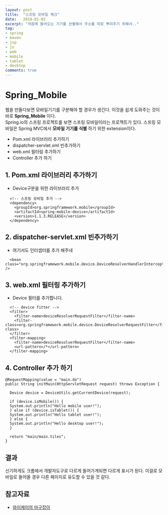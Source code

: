 ```yaml
---
layout: post
title:  "스프링 모바일 체크"
date:   2018-01-02
excerpt: "처음에 들어오는 기기를 선별해서 주소를 따로 뿌려주기 위해서.."
tag:
- spring
- maven
- jsp
- js
- web
- mobile
- tablet
- desktop
comments: true
---
```


**Spring_Mobile**
===

웹을 만들다보면 모바일기기를 구분해야 할 경우가 생긴다. 이것을 쉽게 도와주는 것이 바로 **Spring_Mobile** 이다.<br>
Spring.io의 스프링 프로젝트를 보면 스프링 모바일이라는 프로젝트가 있다. 스프링 모바일은 Spring MVC에서 **모바일 기기를 식별** 하기 위한 extension이다.

  - Pom.xml 라이브러리 추가하기
  - dispatcher-servlet.xml 빈추가하기
  - web.xml 필터링 추가하기
  - Controller 추가 하기

## 1. Pom.xml 라이브러리 추가하기
  - Device구분을 위한 라이브러리 추가

```
  <!-- 스프링 모바일 추가 -->
  <dependency>
    <groupId>org.springframework.mobile</groupId>
    <artifactId>spring-mobile-device</artifactId>
    <version>1.1.3.RELEASE</version>
  </dependency>
```

## 2. dispatcher-servlet.xml 빈추가하기
  - 여기서도 인터셉터를 추가 해주네

```
  <bean class="org.springframework.mobile.device.DeviceResolverHandlerInterceptor" />
```

## 3. web.xml 필터링 추가하기
  - Device 필터를 추가합니다.

```
  <!-- device fitter -->
  <filter>
    <filter-name>deviceResolverRequestFilter</filter-name>
    <filter-class>org.springframework.mobile.device.DeviceResolverRequestFilter</filter-class>
  </filter>
  <filter-mapping>
    <filter-name>deviceResolverRequestFilter</filter-name>
    <url-pattern>/*</url-pattern>
  </filter-mapping>
```


## 4. Controller 추가 하기

```
@RequestMapping(value = "main.do")
public String initMain(HttpServletRequest request) throws Exception {

  Device device = DeviceUtils.getCurrentDevice(request);

  if (device.isMobile()) {
  System.out.println("Hello mobile user!");
  } else if (device.isTablet()) {
  System.out.println("Hello tablet user!");
  } else {
  System.out.println("Hello desktop user!");        
  }

  return "main/main.tiles";
}
```

## 결과
신기하게도 크롬에서 개발자도구로 다르게 들어가게되면 다르게 표시가 된다. 이걸로 모바일로 들어올 경우 다른 페이지로 유도할 수 있을 것 같다.

## 참고자료
  - [와이케이의 마구잡이](http://yookeun.github.io/java/2014/09/26/spring-device/)
